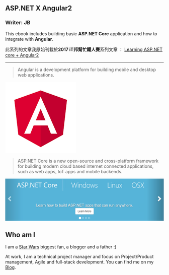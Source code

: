 ## ASP.NET X Angular2

### Writer: JB

This ebook includes building basic **ASP.NET Core** application and how to integrate with **Angular**.

此系列的文章我原始刊載於**2017 iT邦幫忙鐵人賽**系列文章 ： [Learning ASP.NET core + Angular2](http://ithelp.ithome.com.tw/users/20103220/ironman/1001)


---

> Angular is a development platform for building mobile and desktop web applications.

![](angular.png)

> ASP.NET Core is a new open-source and cross-platform framework for building modern cloud based internet connected applications, such as web apps, IoT apps and mobile backends.

![](aspnetcore.png)




## Who am I

I am a [Star Wars](http://www.starwars.com/) biggest fan, a blogger and a father :)

At work, I am a technical project manager and focus on Project/Product management, Agile and full-stack development. 
You can find me on my [Blog](http://karatejb.blogspot.tw/).

